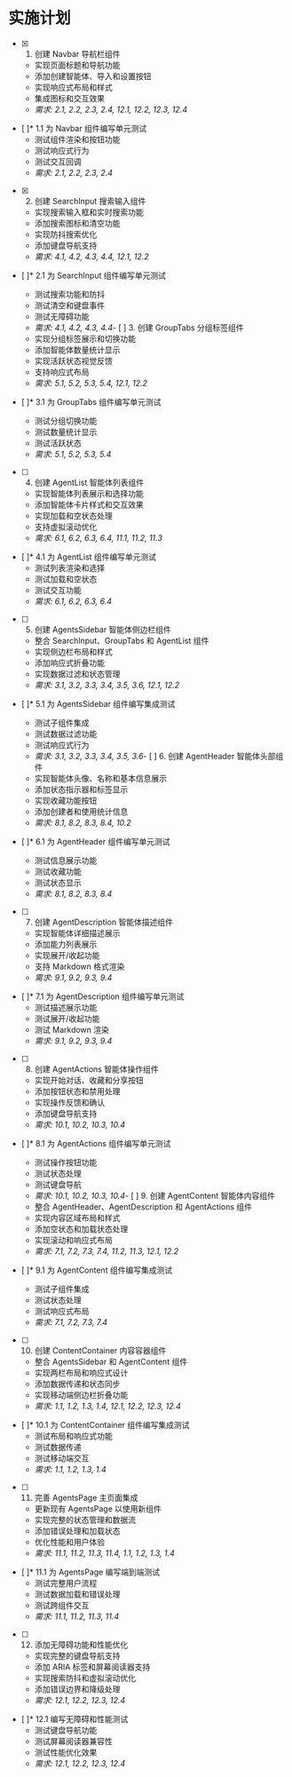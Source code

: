 # 实施计划

- [x] 1. 创建 Navbar 导航栏组件
  - 实现页面标题和导航功能
  - 添加创建智能体、导入和设置按钮
  - 实现响应式布局和样式
  - 集成图标和交互效果
  - _需求: 2.1, 2.2, 2.3, 2.4, 12.1, 12.2, 12.3, 12.4_

- [ ]* 1.1 为 Navbar 组件编写单元测试
  - 测试组件渲染和按钮功能
  - 测试响应式行为
  - 测试交互回调
  - _需求: 2.1, 2.2, 2.3, 2.4_

- [x] 2. 创建 SearchInput 搜索输入组件
  - 实现搜索输入框和实时搜索功能
  - 添加搜索图标和清空功能
  - 实现防抖搜索优化
  - 添加键盘导航支持
  - _需求: 4.1, 4.2, 4.3, 4.4, 12.1, 12.2_

- [ ]* 2.1 为 SearchInput 组件编写单元测试
  - 测试搜索功能和防抖
  - 测试清空和键盘事件
  - 测试无障碍功能
  - _需求: 4.1, 4.2, 4.3, 4.4_- 
[ ] 3. 创建 GroupTabs 分组标签组件
  - 实现分组标签展示和切换功能
  - 添加智能体数量统计显示
  - 实现活跃状态视觉反馈
  - 支持响应式布局
  - _需求: 5.1, 5.2, 5.3, 5.4, 12.1, 12.2_

- [ ]* 3.1 为 GroupTabs 组件编写单元测试
  - 测试分组切换功能
  - 测试数量统计显示
  - 测试活跃状态
  - _需求: 5.1, 5.2, 5.3, 5.4_

- [ ] 4. 创建 AgentList 智能体列表组件
  - 实现智能体列表展示和选择功能
  - 添加智能体卡片样式和交互效果
  - 实现加载和空状态处理
  - 支持虚拟滚动优化
  - _需求: 6.1, 6.2, 6.3, 6.4, 11.1, 11.2, 11.3_

- [ ]* 4.1 为 AgentList 组件编写单元测试
  - 测试列表渲染和选择
  - 测试加载和空状态
  - 测试交互功能
  - _需求: 6.1, 6.2, 6.3, 6.4_

- [ ] 5. 创建 AgentsSidebar 智能体侧边栏组件
  - 整合 SearchInput、GroupTabs 和 AgentList 组件
  - 实现侧边栏布局和样式
  - 添加响应式折叠功能
  - 实现数据过滤和状态管理
  - _需求: 3.1, 3.2, 3.3, 3.4, 3.5, 3.6, 12.1, 12.2_

- [ ]* 5.1 为 AgentsSidebar 组件编写集成测试
  - 测试子组件集成
  - 测试数据过滤功能
  - 测试响应式行为
  - _需求: 3.1, 3.2, 3.3, 3.4, 3.5, 3.6_-
 [ ] 6. 创建 AgentHeader 智能体头部组件
  - 实现智能体头像、名称和基本信息展示
  - 添加状态指示器和标签显示
  - 实现收藏功能按钮
  - 添加创建者和使用统计信息
  - _需求: 8.1, 8.2, 8.3, 8.4, 10.2_

- [ ]* 6.1 为 AgentHeader 组件编写单元测试
  - 测试信息展示功能
  - 测试收藏功能
  - 测试状态显示
  - _需求: 8.1, 8.2, 8.3, 8.4_

- [ ] 7. 创建 AgentDescription 智能体描述组件
  - 实现智能体详细描述展示
  - 添加能力列表展示
  - 实现展开/收起功能
  - 支持 Markdown 格式渲染
  - _需求: 9.1, 9.2, 9.3, 9.4_

- [ ]* 7.1 为 AgentDescription 组件编写单元测试
  - 测试描述展示功能
  - 测试展开/收起功能
  - 测试 Markdown 渲染
  - _需求: 9.1, 9.2, 9.3, 9.4_

- [ ] 8. 创建 AgentActions 智能体操作组件
  - 实现开始对话、收藏和分享按钮
  - 添加按钮状态和禁用处理
  - 实现操作反馈和确认
  - 添加键盘导航支持
  - _需求: 10.1, 10.2, 10.3, 10.4_

- [ ]* 8.1 为 AgentActions 组件编写单元测试
  - 测试操作按钮功能
  - 测试状态处理
  - 测试键盘导航
  - _需求: 10.1, 10.2, 10.3, 10.4_- [ ] 9. 
创建 AgentContent 智能体内容组件
  - 整合 AgentHeader、AgentDescription 和 AgentActions 组件
  - 实现内容区域布局和样式
  - 添加空状态和加载状态处理
  - 实现滚动和响应式布局
  - _需求: 7.1, 7.2, 7.3, 7.4, 11.2, 11.3, 12.1, 12.2_

- [ ]* 9.1 为 AgentContent 组件编写集成测试
  - 测试子组件集成
  - 测试状态处理
  - 测试响应式布局
  - _需求: 7.1, 7.2, 7.3, 7.4_

- [ ] 10. 创建 ContentContainer 内容容器组件
  - 整合 AgentsSidebar 和 AgentContent 组件
  - 实现两栏布局和响应式设计
  - 添加数据传递和状态同步
  - 实现移动端侧边栏折叠功能
  - _需求: 1.1, 1.2, 1.3, 1.4, 12.1, 12.2, 12.3, 12.4_

- [ ]* 10.1 为 ContentContainer 组件编写集成测试
  - 测试布局和响应式功能
  - 测试数据传递
  - 测试移动端交互
  - _需求: 1.1, 1.2, 1.3, 1.4_

- [ ] 11. 完善 AgentsPage 主页面集成
  - 更新现有 AgentsPage 以使用新组件
  - 实现完整的状态管理和数据流
  - 添加错误处理和加载状态
  - 优化性能和用户体验
  - _需求: 11.1, 11.2, 11.3, 11.4, 1.1, 1.2, 1.3, 1.4_

- [ ]* 11.1 为 AgentsPage 编写端到端测试
  - 测试完整用户流程
  - 测试数据加载和错误处理
  - 测试跨组件交互
  - _需求: 11.1, 11.2, 11.3, 11.4_

- [ ] 12. 添加无障碍功能和性能优化
  - 实现完整的键盘导航支持
  - 添加 ARIA 标签和屏幕阅读器支持
  - 实现搜索防抖和虚拟滚动优化
  - 添加错误边界和降级处理
  - _需求: 12.1, 12.2, 12.3, 12.4_

- [ ]* 12.1 编写无障碍和性能测试
  - 测试键盘导航功能
  - 测试屏幕阅读器兼容性
  - 测试性能优化效果
  - _需求: 12.1, 12.2, 12.3, 12.4_